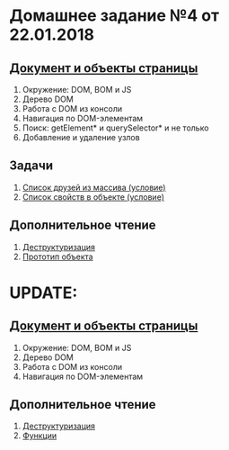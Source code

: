 # Домашнее задание №4 от 22.01.2018

## [Документ и объекты страницы](https://learn.javascript.ru/document)
1. Окружение: DOM, BOM и JS
2. Дерево DOM
3. Работа с DOM из консоли
4. Навигация по DOM-элементам
5. Поиск: getElement* и querySelector* и не только
6. Добавление и удаление узлов

## Задачи
1. [Список друзей из массива (условие)](https://plnkr.co/edit/ZHh2lwzPzHfBCZjW05cK?p=preview)
2. [Список свойств в объекте (условие)](https://plnkr.co/edit/c5NJZLmH0rTyMY5nWwAe?p=preview)

## Дополнительное чтение
1. [Деструктуризация](https://learn.javascript.ru/destructuring)
2. [Прототип объекта](https://learn.javascript.ru/prototype)

# UPDATE:
## [Документ и объекты страницы](https://learn.javascript.ru/document)
1. Окружение: DOM, BOM и JS
2. Дерево DOM
3. Работа с DOM из консоли
4. Навигация по DOM-элементам

## Дополнительное чтение
1. [Деструктуризация](https://learn.javascript.ru/destructuring)
2. [Функции](https://learn.javascript.ru/es-function)